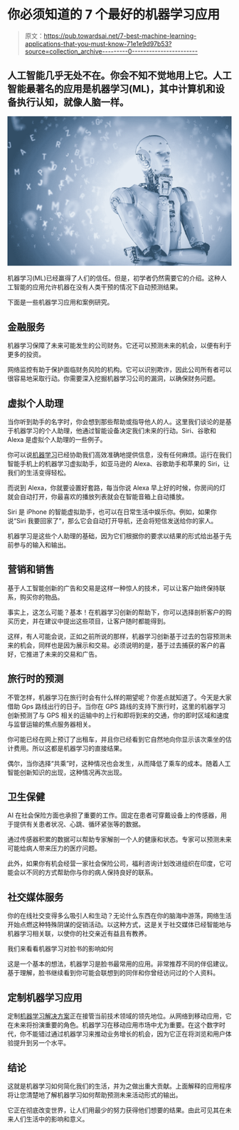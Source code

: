 # 你必须知道的 7 个最好的机器学习应用

> 原文：<https://pub.towardsai.net/7-best-machine-learning-applications-that-you-must-know-71e1e9d97b53?source=collection_archive---------0----------------------->

## 人工智能几乎无处不在。你会不知不觉地用上它。人工智能最著名的应用是机器学习(ML)，其中计算机和设备执行认知，就像人脑一样。

![](img/7e368e90fb449fe1851b7f7ccda6ec2c.png)

机器学习(ML)已经赢得了人们的信任。但是，初学者仍然需要它的介绍。这种人工智能的应用允许机器在没有人类干预的情况下自动预测结果。

下面是一些机器学习应用和案例研究。

## 金融服务

机器学习保障了未来可能发生的公司财务。它还可以预测未来的机会，以便有利于更多的投资。

网络监控有助于保护面临财务风险的机构。它可以识别欺诈，因此公司所有者可以很容易地采取行动。你需要深入挖掘机器学习公司的漏洞，以确保财务问题。

## 虚拟个人助理

当你听到助手的名字时，你会想到那些帮助或指导他人的人。这里我们谈论的是基于机器学习的个人助理，他通过智能设备决定我们未来的行动。Siri、谷歌和 Alexa 是虚拟个人助理的一些例子。

你可以说[机器学习](https://en.wikipedia.org/wiki/Machine_learning)已经协助我们高效准确地提供信息，没有任何麻烦。运行在我们智能手机上的机器学习虚拟助手，如亚马逊的 Alexa、谷歌助手和苹果的 Siri，让我们的生活变得轻松。

而说到 Alexa，你就要设置好套路，每当你说 Alexa 早上好的时候，你房间的灯就会自动打开，你最喜欢的播放列表就会在智能音箱上自动播放。

Siri 是 iPhone 的智能虚拟助手，也可以在日常生活中娱乐你。例如，如果你说“Siri 我要回家了”，那么它会自动打开导航，还会将短信发送给你的家人。

机器学习是这些个人助理的基础，因为它们根据你的要求以结果的形式给出基于先前参与的输入和输出。

## 营销和销售

基于人工智能创新的广告和交易是这样一种惊人的技术，可以让客户始终保持联系，购买你的物品。

事实上，这怎么可能？基本！在机器学习创新的帮助下，你可以选择剖析客户的购买历史，并在建议中提出这些项目，让客户随时都能得到。

这样，有人可能会说，正如之前所说的那样，机器学习创新基于过去的包容预测未来的机会，同样也是因为展示和交易。必须说明的是，基于过去捕获的客户的喜好，它推进了未来的交易和广告。

## 旅行时的预测

不管怎样，机器学习在旅行时会有什么样的期望呢？你差点就知道了。今天是大家借助 Gps 路线出行的日子。当你在 GPS 路线的支持下旅行时，这里的机器学习创新预测了与 GPS 相关的运输中的上行和即将到来的交通，你的即时区域和速度与监督运输的焦点服务器相关。

你可能已经在网上预订了出租车，并且你已经看到它自然地向你显示该次乘坐的估计费用。所以这都是机器学习的直接结果。

偶尔，当你选择“共乘”时，这种情况也会发生，从而降低了乘车的成本。随着人工智能创新知识的出现，这种情况再次出现。

## 卫生保健

AI 在社会保险方面也承担了重要的工作。固定在患者可穿戴设备上的传感器，用于提供有关患者状况、心跳、循环紧张等的数据。

通过传感器积累的数据可以帮助专家解剖一个人的健康和状态。专家可以预测未来可能给病人带来压力的医疗问题。

此外，如果你有机会经营一家社会保险公司，福利咨询计划改进组织在印度，它可能会以不同的方式帮助你与你的病人保持良好的联系。

## 社交媒体服务

你的在线社交变得多么吸引人和生动？无论什么东西在你的脑海中游荡，网络生活开始点燃这种特殊阴谋的促销活动。以这种方式，这是关于社交媒体已经智能地与机器学习相关联，以使你的社交亲近有益且有教养。

我们来看看机器学习对脸书的影响如何

这是一个基本的想法，机器学习是脸书最常用的应用。非常推荐不同的伴侣建议。基于理解，脸书继续看到你可能会联想到的同伴和你曾经访问过的个人资料。

## 定制机器学习应用

定制[机器学习解决方案](https://www.folio3.ai/)正在接管当前技术领域的领先地位。从网络到移动应用，它在未来将扮演重要的角色。机器学习在移动应用市场中尤为重要。在这个数字时代，你不能错过通过机器学习来推动业务增长的机会，因为它正在将浏览和用户体验提升到另一个水平。

## 结论

这就是机器学习如何简化我们的生活，并为之做出重大贡献。上面解释的应用程序将让您清楚地了解机器学习如何帮助预测未来活动形式的输出。

它正在彻底改变世界，让人们用最少的努力获得他们想要的结果。由此可见其在未来人们生活中的影响和意义。
